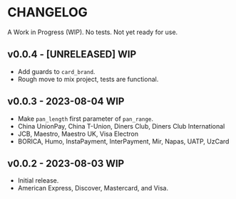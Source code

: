# CHANGELOG

A Work in Progress (WIP).
No tests.
Not yet ready for use.

## v0.0.4 - [UNRELEASED] WIP
- Add guards to `card_brand`.
- Rough move to mix project, tests are functional.

## v0.0.3 - 2023-08-04 WIP
- Make `pan_length` first parameter of `pan_range`.
- China UnionPay, China T-Union, Diners Club, Diners Club International
- JCB, Maestro, Maestro UK, Visa Electron
- BORICA, Humo, InstaPayment, InterPayment, Mir, Napas, UATP, UzCard

## v0.0.2 - 2023-08-03 WIP
- Initial release.
- American Express, Discover, Mastercard, and Visa.

